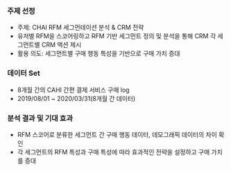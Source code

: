 ### 주제 선정
- 주제: CHAI RFM 세그먼테이션 분석 & CRM 전략
- 유저별 RFM을 스코어링하고 RFM 기반 세그먼트 정의 및 분석을 통해 CRM 각 세그먼트별 CRM 액션 제시
- 활용 의도: 세그먼트별 구매 행동 특성을 기반으로 구매 가치 증대

### 데이터 Set
- 8개월 간의 CAHI 간편 결제 서비스 구매 log
- 2019/08/01 ~ 2020/03/31(8개월 간 데이터)

### 분석 결과 및 기대 효과
- RFM 스코어로 분류한 세그먼트 간 구매 행동 데이터, 데모그래픽 데이터의 차이 확인
- 각 세그먼트의 RFM 특성과 구매 특성에 따라 효과적인 전략을 설정하고 구매 가치를 증대
